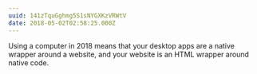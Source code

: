 ```yaml
---
uuid: 141zTquGghmg5S1sNYGXKzVRWtV
date: 2018-05-02T02:58:25.000Z
---
```


Using a computer in 2018 means that your desktop apps are a native wrapper around a website, and your website is an HTML wrapper around native code.